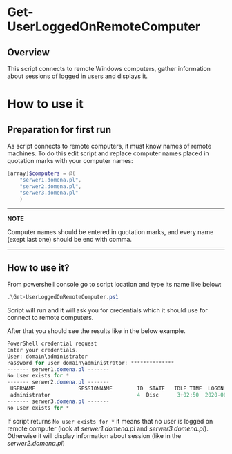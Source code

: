 # Get-UserLoggedOnRemoteComputer

## Overview
This script connects to remote Windows computers, gather information about sessions of logged in users and displays it.

# How to use it
## Preparation for first run
As script connects to remote computers, it must know names of remote machines. To do this edit script and replace computer names placed in quotation marks with your computer names:
```powershell
[array]$computers = @(
    "serwer1.domena.pl",
    "serwer2.domena.pl",
    "serwer3.domena.pl"
    )
```

---
**NOTE**

Computer names should be entered in quotation marks, and every name (exept last one) should be end with comma.

---

## How to use it?
From powershell console go to script location and type its name like below:
```powershell
.\Get-UserLoggedOnRemoteComputer.ps1
```
Script will run and it will ask you for credentials which it should use for connect to remote computers.

After that you should see the results like in the below example.
```powershell
PowerShell credential request
Enter your credentials.
User: domain\administrator
Password for user domain\administrator: **************
------- serwer1.domena.pl -------
No User exists for *
------- serwer2.domena.pl -------
 USERNAME              SESSIONNAME        ID  STATE   IDLE TIME  LOGON TIME      
 administrator                            4  Disc      3+02:50  2020-06-03 10:35
------- serwer3.domena.pl -------
No User exists for *
```
If script returns `No user exists for *` it means that no user is logged on remote computer (look at _serwer1.domena.pl_ and _serwer3.domena.pl_). 
Otherwise it will display information about session (like in the _serwer2.domena.pl_)
